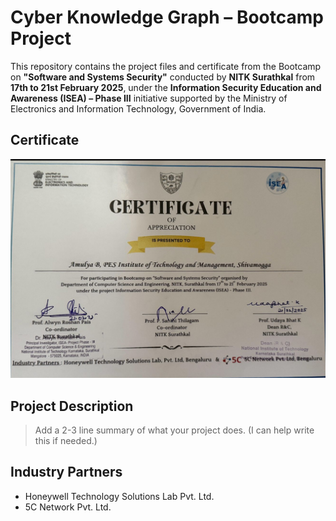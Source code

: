 # Cyber Knowledge Graph – Bootcamp Project

This repository contains the project files and certificate from the Bootcamp on **"Software and Systems Security"** conducted by **NITK Surathkal** from **17th to 21st February 2025**, under the **Information Security Education and Awareness (ISEA) – Phase III** initiative supported by the Ministry of Electronics and Information Technology, Government of India.

## Certificate
![Certificate](nitk.jpg)

## Project Description
> Add a 2-3 line summary of what your project does. (I can help write this if needed.)

## Industry Partners
- Honeywell Technology Solutions Lab Pvt. Ltd.
- 5C Network Pvt. Ltd.
